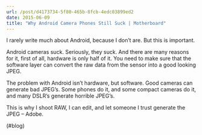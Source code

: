 ```yaml
---
url: /post/d4173734-5f80-465b-8fcb-4edc03899ed2
date: 2015-06-09
title: "Why Android Camera Phones Still Suck | Motherboard"
---
```


I rarely write much about Android, because I don&#8217;t are. But this is important.



Android cameras suck. Seriously, they suck. And there are many reasons for it, first of all, hardware is only half of it. You need to make sure that the software layer can convert the raw data from the sensor into a good looking JPEG.



The problem with Android isn&#8217;t hardware, but software. Good cameras can generate bad JPEG&#8217;s. Some phones do it, and some compact cameras do it, and many DSLR&#8217;s generate horrible JPEG&#8217;s.



This is why I shoot RAW, I can edit, and let someone I trust generate the JPEG – Adobe.



(#blog)